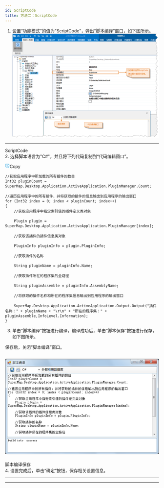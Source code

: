 ```yaml
---
id: ScriptCode
title: 方法二：ScriptCode
---
```

  1. 设置“功能模式”的值为"ScriptCode"，弹出“脚本编译”窗口，如下图所示。
![](img/ScriptCode.png)  
---  
ScriptCode  
  2. 选择脚本语言为"C#"，并且将下列代码复制到“代码编辑窗口”。

![д](img/CopyCode.gif)Copy

    
        
    //获取应用程序中所加载的所有插件的数目
    Int32 pluginCount = SuperMap.Desktop.Application.ActiveApplication.PluginManager.Count;
    
    //遍历应用程序中的所有插件，并将获取的插件的信息输出到应用程序的输出窗口
    for (Int32 index = 0; index < pluginCount; index++)
    {
        //获取应用程序中指定索引值的插件定义类对象
    
        Plugin plugin = SuperMap.Desktop.Application.ActiveApplication.PluginManager[index];
    	
        //获取该插件的插件信息类对象
    
        PluginInfo pluginInfo = plugin.PluginInfo;
    	
        //获取插件的名称
    
        String pluginName = pluginInfo.Name;
    
        //获取插件所在的程序集的全路径
    
        String pluginAssemble = pluginInfo.AssemblyName;
    
        //将获取的插件名称和所在的程序集信息输出到应用程序的输出窗口
    
        SuperMap.Desktop.Application.ActiveApplication.Output.Output("插件名称：" + pluginName + "\r\n" + "所在的程序集：" + pluginAssemble,InfoLevel.Information);
    }
      
    

  3. 单击“脚本编译”按钮进行编译，编译成功后，单击“脚本保存”按钮进行保存，如下图所示。

保存后，关闭“脚本编译”窗口。

![](img/ScriptCode1.png)  
---  
脚本编译保存  
  4. 设置完成后，单击“确定”按钮，保存相关设置信息。

* * *

[](http://www.supermap.com)  
  
---

